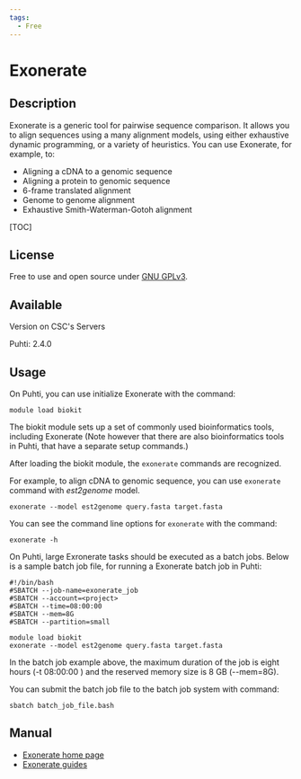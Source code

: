 ```yaml
---
tags:
  - Free
---
```


# Exonerate

## Description

Exonerate is a generic tool for pairwise sequence comparison. It allows you to align sequences using a many alignment models, 
using either exhaustive dynamic programming, or a variety of heuristics. You can use Exonerate, for example, to:

*   Aligning a cDNA to a genomic sequence
*   Aligning a protein to genomic sequence
*   6-frame translated alignment
*   Genome to genome alignment
*   Exhaustive Smith-Waterman-Gotoh alignment

[TOC]

## License

Free to use and open source under [GNU GPLv3](https://www.gnu.org/licenses/gpl-3.0.html).

## Available
Version on CSC's Servers

Puhti: 2.4.0

## Usage

On Puhti, you can use initialize Exonerate with the command:
```text
module load biokit
```
The biokit module sets up a set of commonly used bioinformatics tools, including Exonerate 
(Note however that there are also bioinformatics tools in Puhti, that have a separate setup commands.)

After loading the biokit module, the `exonerate` commands are recognized.

For example, to align cDNA to genomic sequence, you can use `exonerate` command with _est2genome_ model.
```text
exonerate --model est2genome query.fasta target.fasta
```
You can see the command line options for `exonerate` with the command:
```text
exonerate -h
```
 
On Puhti, large Exronerate tasks should be executed as a batch jobs. Below is a sample batch job file, for running a 
Exonerate batch job in Puhti:

```text
#!/bin/bash
#SBATCH --job-name=exonerate_job
#SBATCH --account=<project>
#SBATCH --time=08:00:00
#SBATCH --mem=8G
#SBATCH --partition=small

module load biokit
exonerate --model est2genome query.fasta target.fasta
```

In the batch job example above, the maximum duration of the job is eight hours (-t 08:00:00 ) and the reserved memory size is 8 GB (--mem=8G).

You can submit the batch job file to the batch job system with command:
```text
sbatch batch_job_file.bash
```

## Manual

*   [Exonerate home page](https://github.com/nathanweeks/exonerate)
*   [Exonerate guides](https://www.animalgenome.org/bioinfo/resources/manuals/exonerate/)

